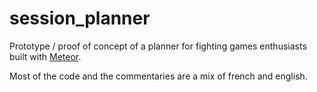 session_planner
===============

Prototype / proof of concept of a planner for fighting games enthusiasts built with [Meteor](www.meteor.com "Meteor").

Most of the code and the commentaries are a mix of french and english.
